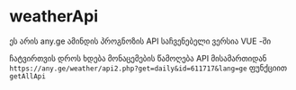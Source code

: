 # weatherApi
ეს არის any.ge ამინდის პროგნოზის API საჩვენებელი ვერსია VUE -ში

ჩატვირთვის დროს ხდება მონაცემების წამოღება API მისამართიდან ```https://any.ge/weather/api2.php?get=daily&id=611717&lang=ge``` ფუნქციით ```getAllApi```
